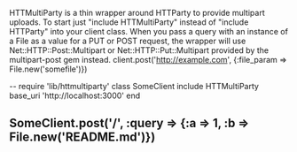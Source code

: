 HTTMultiParty is a thin wrapper around HTTParty to provide multipart uploads.
To start just "include HTTMultiParty" instead of "include HTTParty" into your client class.
When you pass a query with an instance of a File as a value for a PUT or POST request, the wrapper will use 
Net::HTTP::Post::Multipart or Net::HTTP::Put::Multipart provided by the multipart-post gem instead.
client.post('http://example.com', {:file_param => File.new('somefile')})


--
require 'lib/httmultiparty'
class SomeClient
  include HTTMultiParty
  base_uri 'http://localhost:3000'
end

SomeClient.post('/', :query => {:a => 1, :b => File.new('README.md')})
--




